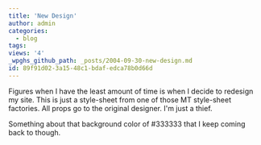 ```yaml
---
title: 'New Design'
author: admin
categories:
  - blog
tags: 
views: '4'
_wpghs_github_path: _posts/2004-09-30-new-design.md
id: 89f91d02-3a15-48c1-bdaf-edca78b0d66d
---
```

<p>Figures when I have the least amount of time is when I decide to redesign my site.  This is just a style-sheet from one of those MT style-sheet factories.  All props go to the original designer.  I'm just a thief.</p>
<p>Something about that background color of #333333 that I keep coming back to though.</p>
